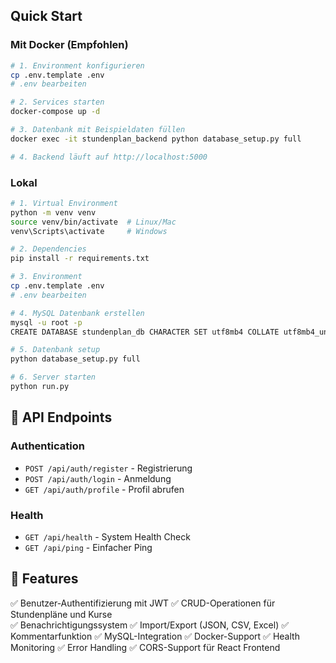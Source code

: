 

##  Quick Start

### Mit Docker (Empfohlen)
```bash
# 1. Environment konfigurieren
cp .env.template .env
# .env bearbeiten

# 2. Services starten
docker-compose up -d

# 3. Datenbank mit Beispieldaten füllen
docker exec -it stundenplan_backend python database_setup.py full

# 4. Backend läuft auf http://localhost:5000
```

### Lokal
```bash
# 1. Virtual Environment
python -m venv venv
source venv/bin/activate  # Linux/Mac
venv\Scripts\activate     # Windows

# 2. Dependencies
pip install -r requirements.txt

# 3. Environment
cp .env.template .env
# .env bearbeiten

# 4. MySQL Datenbank erstellen
mysql -u root -p
CREATE DATABASE stundenplan_db CHARACTER SET utf8mb4 COLLATE utf8mb4_unicode_ci;

# 5. Datenbank setup
python database_setup.py full

# 6. Server starten
python run.py
```

## 📡 API Endpoints

### Authentication
- `POST /api/auth/register` - Registrierung
- `POST /api/auth/login` - Anmeldung
- `GET /api/auth/profile` - Profil abrufen

### Health
- `GET /api/health` - System Health Check
- `GET /api/ping` - Einfacher Ping


## 🎯 Features

✅ Benutzer-Authentifizierung mit JWT
✅ CRUD-Operationen für Stundenpläne und Kurse  
✅ Benachrichtigungssystem
✅ Import/Export (JSON, CSV, Excel)
✅ Kommentarfunktion
✅ MySQL-Integration
✅ Docker-Support
✅ Health Monitoring
✅ Error Handling
✅ CORS-Support für React Frontend


